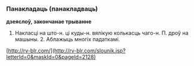 ### Панакладаць (панакладваць)
**дзеяслоў, закончанае трыванне**

1. Накласці на што-н. ці куды-н. вялікую колькасць чаго-н. П. дроў на машыны. 2. Аблажыць многіх падаткамі.

<a rel="author">[http://rv-blr.com/](http://rv-blr.com/slounik.jsp?letterId=0&maskId=0&pageId=2128)</a>
